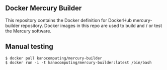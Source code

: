 ## Docker Mercury Builder

This repository contains the Docker definition for DockerHub mercury-builder repository.
Docker images in this repo are used to build and / or test the Mercury software.

## Manual testing

```
$ docker pull kanocomputing/mercury-builder
$ docker run -i -t kanocomputing/mercury-builder:latest /bin/bash
```

